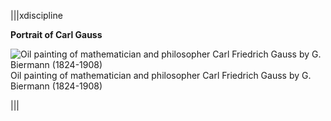 
|||xdiscipline

**Portrait of Carl Gauss**

![Oil painting of mathematician and philosopher Carl Friedrich Gauss by G. Biermann (1824-1908)](Images/Carl_Friedrich_Gauss.jpg)
Oil painting of mathematician and philosopher Carl Friedrich Gauss by G. Biermann (1824-1908)



|||